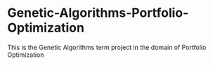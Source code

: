 # Genetic-Algorithms-Portfolio-Optimization
This is the Genetic Algorithms term project in the domain of Portfolio Optimization
